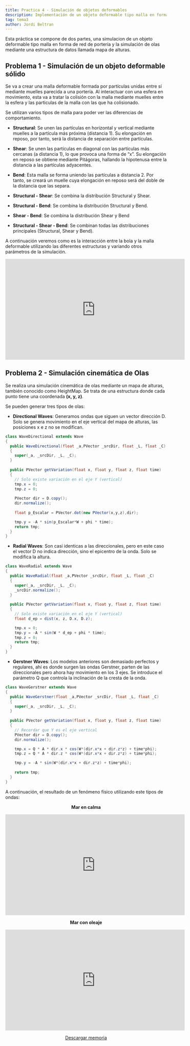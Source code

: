 ```yaml
---
title: Practica 4 - Simulación de objetos deformables
description: Implementación de un objeto deformable tipo malla en forma de red de portería utilizando el modelo masa-muelle.
tag: tema3
author: Jordi Beltran
---
```


Esta práctica se compone de dos partes, una simulacion de un objeto deformable tipo malla en forma de red de portería y la simulación de olas mediante una estructura de datos llamada mapa de alturas.

## Problema 1 - Simulación de un objeto deformable sólido

Se va a crear una malla deformable formada por partículas unidas entre sí mediante muelles parecida a una portería. Al interactuar con una esfera en movimiento, esta va a tratar la colisión con la malla mediante muelles entre la esfera y las particulas de la malla con las que ha colisionado.

Se utilizan varios tipos de malla para poder ver las diferencias de comportamiento.

- **Structural**: Se unen las partículas en horizontal y vertical mediante muelles a la partícula más
próxima (distancia 1). Su elongación en reposo, por tanto, será la distancia de separación entre
partículas.

- **Shear**: Se unen las partículas en diagonal con las partículas más cercanas (a distancia 1), lo que
provoca una forma de “x”. Su elongación en reposo se obtiene mediante Pitágoras, hallando la
hipotenusa entre la distancia a las partículas adyacentes.

- **Bend**: Esta malla se forma uniendo las partículas a distancia 2. Por tanto, se creará un muelle cuya
elongación en reposo será del doble de la distancia que las separa.

- **Structural - Shear**: Se combina la distribución Structural y Shear.

- **Structural - Bend**: Se combina la distribución Structural y Bend.

- **Shear - Bend**: Se combina la distribución Shear y Bend

- **Structural - Shear - Bend**: Se combinan todas las distribuciones principales (Structural,
Shear y Bend).

A continuación veremos como es la interacción entre la bola y la malla deformable utilizando las diferentes estructuras y variando otros parámetros de la simulación.

<div align="center">
<iframe width="560" height="315" src="https://www.youtube.com/embed/_seZo5sjygY?si=0VUnrHQwP0Cjyonl" title="YouTube video player" frameborder="0" allow="accelerometer; autoplay; clipboard-write; encrypted-media; gyroscope; picture-in-picture; web-share" referrerpolicy="strict-origin-when-cross-origin" allowfullscreen></iframe>
</div>

## Problema 2 - Simulación cinemática de Olas

Se realiza una simulación cinemática de olas mediante un mapa de alturas, también conocido como HeightMap. Se trata de una estructura donde cada punto tiene una coordenada __(x, y, z)__.

Se pueden generar tres tipos de olas:

- **Directional Waves**: Generamos ondas que siguen un vector dirección D. Solo se genera movimiento en el eje vertical del mapa de alturas, las posiciones x e z no se modifican.

```java
class WaveDirectional extends Wave
{
  public WaveDirectional(float _a,PVector _srcDir, float _L, float _C)
  {
    super(_a, _srcDir, _L, _C);
  }
  
  public PVector getVariation(float x, float y, float z, float time)
  {
    // Solo existe variación en el eje Y (vertical)
    tmp.x = 0;
    tmp.z = 0;
    
    PVector dir = D.copy();
    dir.normalize();
    
    float p_Escalar = PVector.dot(new PVector(x,y,z),dir);

    tmp.y = -A * sin(p_Escalar*W + phi * time);
    return tmp;
  }
}
```

- **Radial Waves**: Son casi identicas a las direccionales, pero en este caso el vector D no indica dirección, sino el epicentro de la onda. Solo se modifica la altura.

```java
class WaveRadial extends Wave
{
  public WaveRadial(float _a,PVector _srcDir, float _L, float _C)
  {
    super(_a, _srcDir, _L, _C);
    _srcDir.normalize();
  }
  
  public PVector getVariation(float x, float y, float z, float time)
  {
    // Solo existe variación en el eje Y (vertical)
    float d_ep = dist(x, z, D.x, D.z);

    tmp.x = 0;
    tmp.y = -A * sin(W * d_ep + phi * time);
    tmp.z = 0;
    return tmp;
  }
}
```
- **Gerstner Waves**: Los modelos anteriores son demasiado perfectos y regulares, ahí es donde surgen las ondas Gerstner, parten de las direccionales pero ahora hay movimiento en los 3 ejes. Se introduce el parámetro Q que controla la inclinación de la cresta de la onda.

```java
class WaveGerstner extends Wave
{
  public WaveGerstner(float _a,PVector _srcDir, float _L, float _C)
  {
    super(_a, _srcDir, _L, _C);
  }
  
  public PVector getVariation(float x, float y, float z, float time)
  {
    // Recordar que Y es el eje vertical
    PVector dir = D.copy();
    dir.normalize();

    tmp.x = Q * A * dir.x * cos(W*(dir.x*x + dir.z*z) + time*phi);
    tmp.z = Q * A * dir.z * cos(W*(dir.x*x + dir.z*z) + time*phi);

    tmp.y = -A * sin(W*(dir.x*x + dir.z*z) + time*phi);
    
    return tmp;
  }
}
```
A continuación, el resultado de un fenómeno físico utilizando este tipos de ondas:
<div align="center">

<b>Mar en calma</b>
<iframe width="560" height="315" src="https://www.youtube.com/embed/5KItfujzey0?si=q2CkY9sQRgdi0oot" title="YouTube video player" frameborder="0" allow="accelerometer; autoplay; clipboard-write; encrypted-media; gyroscope; picture-in-picture; web-share" referrerpolicy="strict-origin-when-cross-origin" allowfullscreen></iframe>

<b>Mar con oleaje</b>
<iframe width="560" height="315" src="https://www.youtube.com/embed/SBsK4HTYDlc?si=GGyEMOPZjMEcUu8f" title="YouTube video player" frameborder="0" allow="accelerometer; autoplay; clipboard-write; encrypted-media; gyroscope; picture-in-picture; web-share" referrerpolicy="strict-origin-when-cross-origin" allowfullscreen></iframe>

<a href="../../pr4.pdf" target="_blank" 
type="application/octet-stream" download="Memoria_Pr4"> <i class="fa-solid fa-download fa-bounce"></i> Descargar memoria</a>

</div>

